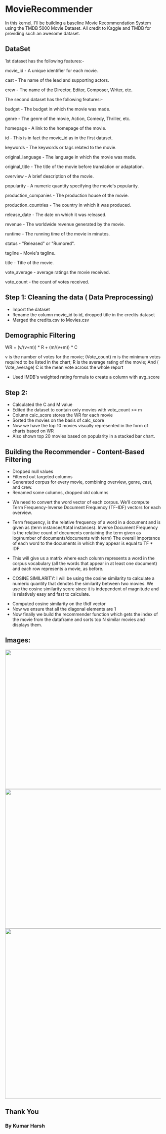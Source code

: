 # MovieRecommender

In this kernel, I'll be building a baseline Movie Recommendation System using the TMDB 5000 Movie Dataset.
All credit to Kaggle and TMDB for providing such an awesome dataset.

## DataSet

1st dataset has the following features:-

movie_id - A unique identifier for each movie.

cast - The name of the lead and supporting actors.

crew - The name of the Director, Editor, Composer, Writer, etc.

The second dataset has the following features:-

budget - The budget in which the movie was made.

genre - The genre of the movie, Action, Comedy, Thriller, etc.

homepage - A link to the homepage of the movie.

id - This is in fact the movie_id as in the first dataset.

keywords - The keywords or tags related to the movie.

original_language - The language in which the movie was made.

original_title - The title of the movie before translation or adaptation.

overview - A brief description of the movie.

popularity - A numeric quantity specifying the movie's popularity.

production_companies - The production house of the movie.

production_countries - The country in which it was produced.

release_date - The date on which it was released.

revenue - The worldwide revenue generated by the movie.

runtime - The running time of the movie in minutes.

status - "Released" or "Rumored".

tagline - Movie's tagline.

title - Title of the movie.

vote_average - average ratings the movie received.

vote_count - the count of votes received.


## Step 1: Cleaning the data ( Data Preprocessing)

- Import the dataset
- Rename the column movie_id to id, dropped title in the credits dataset
- Merged the credits.csv to Movies.csv


## Demographic Filtering

WR = (v/(v+m)) * R + (m/(v+m)) * C

v is the number of votes for the movie; (Vote_count)
m is the minimum votes required to be listed in the chart;
R is the average rating of the movie; And ( Vote_average)
C is the mean vote across the whole report
- Used IMDB's weighted rating formula to create a column with avg_score

## Step 2:

- Calculated the C and M value
- Edited the dataset to contain only movies with vote_count >= m
- Column calc_score stores the WR for each movie
- Sorted the movies on the basis of calc_score
- Now we have the top 10 movies visually represented in the form of charts based on WR
- Also shown top 20 movies based on popularity in a stacked bar chart.

## Building the Recommender - Content-Based Filtering

- Dropped null values
- Filtered out targeted columns
- Generated corpus for every movie, combining overview, genre, cast, and crew.
- Renamed some columns, dropped old columns

*  We need to convert the word vector of each corpus. We'll compute Term Frequency-Inverse Document Frequency (TF-IDF) vectors for each overview.

* Term frequency, is the relative frequency of a word in a document and is given as (term instances/total instances). Inverse Document Frequency is the relative count of documents containing the term given as log(number of documents/documents with term) The overall importance of each word to the documents in which they appear is equal to TF * IDF

* This will give us a matrix where each column represents a word in the corpus vocabulary (all the words that appear in at least one document) and each row represents a movie, as before.

* COSINE SIMILARITY: I will be using the cosine similarity to calculate a numeric quantity that denotes the similarity between two movies. We use the cosine similarity score since it is independent of magnitude and is relatively easy and fast to calculate.

- Computed cosine similarity on the tfidf vector
- Now we ensure that all the diagonal elements are 1
- Now finally we build the recommender function which gets the index of the movie from the dataframe and sorts top N similar movies and displays them.


## Images: 


<img src="https://github.com/khchoudhary8/MovieRecommender/assets/76583677/8fdcbe39-967d-4414-9c1f-f66ad7c6ec49.jpg" width="850" height="450">



<img src="https://github.com/khchoudhary8/MovieRecommender/assets/76583677/7875f58b-0ae1-4d94-b035-b1be548f385b.jpg" width="800" height="450">  



<img src="https://github.com/khchoudhary8/MovieRecommender/assets/76583677/2c6d7fde-6400-4c1b-a911-dda271169272.jpg" width="600" height="550">




## Thank You
### By Kumar Harsh

